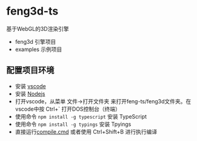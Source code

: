 # feng3d-ts
基于WebGL的3D渲染引擎

* feng3d 引擎项目
* examples 示例项目

## 配置项目环境
* 安装 [vscode](https://code.visualstudio.com/)
* 安装 [Nodejs](https://nodejs.org)
* 打开vscode，从菜单 文件->打开文件夹 来打开feng-ts/feng3d文件夹。在vscode中按 Ctrl+` 打开DOS控制台（终端）
* 使用命令 `npm install -g typescript` 安装 TypeScript
* 使用命令 `npm install -g typings` 安装 Tpyings
* 直接运行[compile.cmd](compile.cmd) 或者使用 Ctrl+Shift+B 进行执行编译
